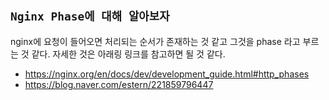 ## `Nginx Phase에 대해 알아보자`

nginx에 요청이 들어오면 처리되는 순서가 존재하는 것 같고 그것을 phase 라고 부르는 것 같다. 자세한 것은 아래링 링크를 참고하면 될 것 같다.

- https://nginx.org/en/docs/dev/development_guide.html#http_phases
- https://blog.naver.com/estern/221859796447